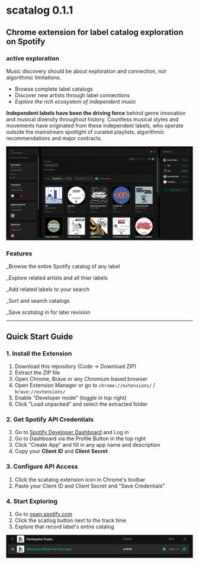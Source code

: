 # scatalog 0.1.1

## Chrome extension for label catalog exploration on Spotify




### active exploration

Music discovery should be about exploration and connection, not algorithmic limitations. 

- Browse complete label catalogs 
- Discover new artists through label connections  
- *Explore the rich ecosystem of independent music*


**Independent labels have been the driving force** behind genre innovation and musical diversity throughout history. Countless musical styles and movements have originated from these independent labels, who operate outside the mainstream spotlight of curated playlists, algorithmic recommendations and major contracts. 


![Screenshot of the scatalog Interface](./content/img/main-screenshot.png)



###  Features

_Browse the entire Spotify catalog of any label

_Explore related artists and all thier labels

_Add related labels to your search

_Sort and search catalogs

_Save *scatalog* in for later revision




_________________________________________________

##  Quick Start Guide


### 1. Install the Extension
1. Download this repository (Code → Download ZIP)
2. Extract the ZIP file
3. Open Chrome, Brave or any Chromium based browser
4. Open Extension Manager or go to `chrome://extensions/` / `brave://extensions/`
4. Enable "Developer mode" (toggle in top right)
5. Click "Load unpacked" and select the extracted folder

### 2. Get Spotify API Credentials
1. Go to [Spotify Developer Dashboard](https://developer.spotify.com/dashboard) and Log in
2. Go to Dashboard via the Profile Button in the top right
3. Click "Create App" and fill in any app name and description
4. Copy your **Client ID** and **Client Secret**

### 3. Configure API Access
1. Click the scatalog extension icon in Chrome's toolbar
2. Paste your Client ID and Client Secret and "Save Credentials"


### 4. Start Exploring
1. Go to [open.spotify.com](https://open.spotify.com)
2. Click the scatlog button next to the track time
3. Explore that record label's entire catalog

![Screenshot of Spotify interface showing a track titled "Who Knows Where The Time Goes" by Participation Trophy, with playback controls and track details visible.](./content/img/button-screenshot.png)















